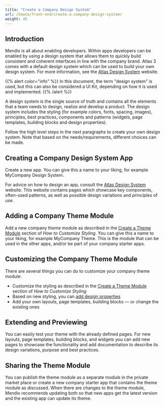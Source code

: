 ```yaml
---
title: "Create a Company Design System"
url: /howto/front-end/create-a-company-design-system/
weight: 45
---
```


## Introduction

Mendix is all about enabling developers. Within apps developers can be enabled by using a design system that allows them to quickly build consistent and coherent interfaces in line with the company brand. Atlas 3 comes with a default design system which can be used to build your own design system. For more information, see the [Atlas Design System](https://atlasdesignsystem.mendixcloud.com/) website.

{{% alert color="info" %}}
In this document, the term "design system" is used, but this can also be considered a UI Kit, depending on how it is used and implemented.
{{% /alert %}}

A design system is the single source of truth and contains all the elements that a team needs to design, realize and develop a product. The design system includes the styling (for example colors, fonts, spacing, images), principles, best practices, components and patterns (widgets, page templates, building blocks and design properties).

Follow the high level steps in the next paragraphs to create your own design system. Note that based on the needs/requirements, different choices can be made.

## Creating a Company Design System App

Create a new app. You can give this a name to your liking, for example MyCompany Design System.

For advice on how to design an app, consult the [Atlas Design System](https://atlasdesignsystem.mendixcloud.com/) website. This website contains pages which showcase key components, often-used patterns, as well as possible design variations and principles of use.

## Adding a Company Theme Module

Add a new company theme module as described in the [Create a Theme Module](/howto/front-end/customize-styling-new/#create-theme-mod) section of *How to Customize Styling*. You can give this a name to your liking, for example MyCompany Theme. This is the module that can be used in the other apps, and/or be part of your company starter apps.

## Customizing the Company Theme Module

There are several things you can do to customize your company theme module:

* Customize the styling as described in the [Create a Theme Module](/howto/front-end/customize-styling-new/#create-theme-mod) section of *How to Customize Styling*
* Based on new styling, you can [add design properties](/howto/front-end/extend-design-properties/)
* Add your own layouts, page templates, building blocks — or change the existing ones

## Extending and Previewing

You can easily test your theme with the already defined pages. For new layouts, page templates, building blocks, and widgets you can add new pages to showcase the functionality and add documentation to describe its design variations, purpose and best practices.

## Sharing the Theme Module

You can publish the theme module as a separate module in the private market place or create a new company starter app that contains the theme module as discussed. When there are changes to the theme module, Mendix recommends updating both so that new apps get the latest version and the existing app can update its theme.
